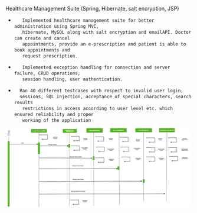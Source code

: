 Healthcare Management Suite (Spring, Hibernate, salt encryption, JSP)
*        Implemented healthcare management suite for better administration using Spring MVC,
         hibernate, MySQL along with salt encryption and emailAPI. Doctor can create and cancel
         appointments, provide an e-prescription and patient is able to book appointments and 
         request prescription.
*        Implemented exception handling for connection and server failure, CRUD operations,
         session handling, user authentication.
*       Ran 40 different testcases with respect to invalid user login,
        sessions, SQL injection, acceptance of special characters, search results
         restrictions in access according to user level etc. which ensured reliability and proper
         working of the application

![Sequence Diagram](Healthcare_suite.png)
